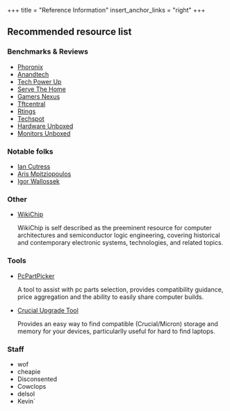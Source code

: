 +++
title = "Reference Information"
insert_anchor_links = "right"
+++

## Recommended resource list

### Benchmarks & Reviews
- [Phoronix](https://www.phoronix.com/)
- [Anandtech](https://www.anandtech.com/)
- [Tech Power Up](https://www.techpowerup.com/)
- [Serve The Home](https://servethehome.com/)
- [Gamers Nexus](https://www.gamersnexus.net/)
- [Tftcentral](https://tftcentral.co.uk/)
- [Rtings](https://www.rtings.com/)
- [Techspot](https://techspot.com)
- [Hardware Unboxed](https://www.youtube.com/c/Hardwareunboxednow/videos)
- [Monitors Unboxed](https://www.youtube.com/channel/UCDKLZBNM9XZ7pHPZF9D8xDQ)

### Notable folks

- [Ian Cutress](https://morethanmoore.substack.com/p/coming-soon?showWelcome=true)
- [Aris Mpitziopoulos](https://www.tomshardware.com/author/aris-mpitziopoulos)
- [Igor Wallossek](https://www.igorslab.de/en/author/igor-wallossek/)


### Other 

- [WikiChip](https://en.wikichip.org/)
  
  WikiChip is self described as the preeminent resource for computer architectures and semiconductor logic engineering, covering historical and contemporary electronic systems, technologies, and related topics.

### Tools
- [PcPartPicker](https://pcpartpicker.com/)
  
  A tool to assist with pc parts selection, provides compatibility guidance, price aggregation and the ability to easily share computer builds.
  
- [Crucial Upgrade Tool](https://www.crucial.com/upgrades)
 
  Provides an easy way to find compatible (Crucial/Micron) storage and memory for your devices, particularlly useful for hard to find laptops.

### Staff

- wof
- cheapie
- Disconsented
- Cowclops
- delsol
- Kevin`
